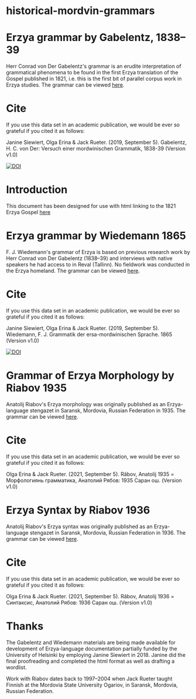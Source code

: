 # historical-mordvin-grammars

# Erzya grammar by Gabelentz, 1838–39
Herr Conrad von Der Gabelentz's grammar is an erudite interpretation of grammatical phenomena to be found in the first Erzya translation of the Gospel published in 1821, i.e. this is the first bit of parallel corpus work in Erzya studies.
The grammar can be viewed [here](https://rueter.github.io/Erzya-grammar-Gabelentz-1838-39/GabelentzHCVonDer-Versuch-einer-mordwinischen-Grammatik-1838-39.html).

# Cite

If you use this data set in an academic publication, we would be ever so grateful if you cited it as follows:

Janine Siewiert, Olga Erina & Jack Rueter. (2019, September 5). Gabelentz, H. C. von Der: Versuch einer mordwinischen Grammatik, 1838-39 (Version v1.0)

[![DOI](https://zenodo.org/badge/DOI/10.5281/zenodo.3385180.svg)](https://doi.org/10.5281/zenodo.3385180)

# Introduction
This document has been designed for use with html linking to the 1821 Erzya Gospel [here](https://github.com/rueter/myv_New-Testament_1821-1827)

# Erzya grammar by Wiedemann 1865
F. J. Wiedemann's grammar of Erzya is based on previous research work by Herr Conrad von Der Gabelentz (1838–39) and interviews with native speakers he had access to in  Reval (Tallinn). No fieldwork was conducted in the Erzya homeland.
The grammar can be viewed [here](https://rueter.github.io/Erzya-grammar-Wiedemann-1865/WiedemannFJ-Grammatik-der-ersa-mordwinischen-Sprache-1865.html).

# Cite

If you use this data set in an academic publication, we would be ever so grateful if you cited it as follows:

Janine Siewiert, Olga Erina & Jack Rueter. (2019, September 5). Wiedemann, F. J. Grammatik der ersa-mordwinischen Sprache. 1865 (Version v1.0)

[![DOI](https://zenodo.org/badge/206095106.svg)](https://zenodo.org/badge/latestdoi/206095106)


# Grammar of Erzya Morphology by Riabov 1935
Anatolij Riabov's Erzya morphology was originally published as an Erzya-language stengazet in Saransk, Mordovia, Russian Federation in 1935.
The grammar can be viewed [here](https://rueter.github.io/historical-mordvin-grammars/docs/riabov-anatolij-1935-morfologian-grammatika-erzya.html).

# Cite

If you use this data set in an academic publication, we would be ever so grateful if you cited it as follows:

Olga Erina & Jack Rueter. (2021, September 5). Râbov, Anatolij 1935 = Морфологиянь грамматика, Анатолий Рябов: 1935 Саран ош. (Version v1.0)

# Erzya Syntax by Riabov 1936
Anatolij Riabov's Erzya syntax was originally published as an Erzya-language stengazet in Saransk, Mordovia, Russian Federation in 1936.
The grammar can be viewed [here](https://rueter.github.io/historical-mordvin-grammars/docs/riabov-anatolij-1936-sintaksis-erzya.html).

# Cite

If you use this data set in an academic publication, we would be ever so grateful if you cited it as follows:

Olga Erina & Jack Rueter. (2021, September 5). Râbov, Anatolij 1936 = Синтаксис, Анатолий Рябов: 1936 Саран ош. (Version v1.0)


# Thanks

The Gabelentz and Wiedemann materials are being made available for development of Erzya-language documentation partially funded by the University of Helsinki by employing Janine Siewiert in 2018. Janine did the final proofreading and completed the html format as well as drafting a wordlist.

Work with Riabov dates back to 1997–2004 when Jack Rueter taught Finnish at the Mordovia State University Ogariov, in Saransk, Mordovia, Russian Federation. 

